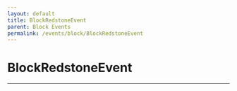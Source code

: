 ```yaml
---
layout: default
title: BlockRedstoneEvent
parent: Block Events
permalink: /events/block/BlockRedstoneEvent
---
```


# BlockRedstoneEvent

---
